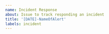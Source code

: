 ```yaml
---
name: Incident Response
about: Issue to track responding an incident
title: '[DATE]-NameOfAlert'
labels: incident
---
```



